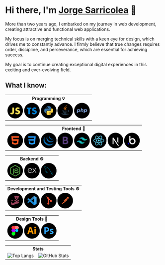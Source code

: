 # Hi there, I'm [Jorge Sarricolea](https://jorgesarricolea.com) 👋

More than two years ago, I embarked on my journey in web development, creating attractive and functional web applications.

My focus is on merging technical skills with a keen eye for design, which drives me to constantly advance. I firmly believe that true changes requires order, discipline, and perseverance, which are essential for achieving success.

My goal is to continue creating exceptional digital experiences in this exciting and ever-evolving field.

## What I know:

<table>
  <tr>
    <td align="center"><strong>Programming 💡</strong></td>
  </tr>
  <td valign="top">
    <img src="assets/javascript-icon.png" alt="js logo" width="50">  
    <img src="assets/typescript-icon.png" alt="typescript logo" width="50">  
    <img src="assets/python-icon.png" alt="python logo" width="50">  
    <img src="assets/java-icon.png" alt="ts logo" width="50">  
    <img src="assets/php-icon.png" alt="ts logo" width="50">
    </td>
</table>

<table>
  <tr>
    <td align="center"><strong>Frontend 🎨</strong></td>
  </tr>
  <td valign="top">
    <img src="assets/html-icon.png" alt="html logo" width="50">
    <img src="assets/css-icon.png" alt="css logo" width="50">
    <img src="assets/jquery-icon.png" alt="jquery logo" width="50">
    <img src="assets/boostrap-icon.png" alt="boostrap logo" width="50">
    <img src="assets/tailwindcss-icon.png" alt="tailwindcss logo" width="50">
    <img src="assets/reactjs-icon.png" alt="react logo" width="50">
    <img src="assets/nextjs-icon.png" alt="nextjs logo" width="50">
    <img src="assets/bubbleio-icon.png" alt="bl logo" width="50">
    </td>
</table>

<table>
  <tr>
    <td align="center"><strong>Backend ⚙️</strong></td>
  </tr>
  <td valign="top">
    <img src="assets/nodejs-icon.png" alt="nodejs logo" width="50">
    <img src="assets/express-icon.png" alt="ex logo" width="50">
    <img src="assets/mysql-icon.png" alt="mysql logo" width="50">
    </td>
</table>

<table>
  <tr>
    <td align="center"><strong>Development and Testing Tools  ⚙️</strong></td>
  </tr>
  <td valign="top">
    <img src="assets/jest-icon.png" alt="jest logo" width="50">
    <img src="assets/vscode-icon.png" alt="vscode logo" width="50">
    <img src="assets/git-icon.png" alt="git logo" width="50">
    <img src="assets/postman-icon.png" alt="postman logo" width="50">
    </td>
</table>

<table>
  <tr>
    <td align="center"><strong>Design Tools 🎨</strong></td>
  </tr>
  <td valign="top">
    <img src="assets/figma-icon.png" alt="figma logo" width="50">
    <img src="assets/illustrator-icon.png" alt="illustrator logo" width="50">
    <img src="assets/photoshop-icon.png" alt="photoshop logo" width="50">
    </td>
</table>

<table>
  <tr>
    <td colspan="2" align="center"><strong>Stats</strong></td>
  </tr>
  <tr>
    <td valign="top">
      <img src="https://github-readme-stats.vercel.app/api/top-langs/?username=JorgeSarricolea&theme=dark&layout=compact" alt="Top Langs" />
    </td>
    <td valign="top">
      <img src="https://github-readme-stats.vercel.app/api/?username=JorgeSarricolea&theme=dark" alt="GitHub Stats" />
    </td>
  </tr>
</table>




